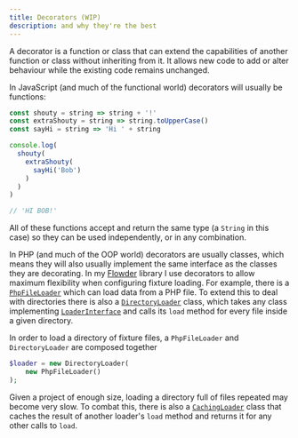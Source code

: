 ```yaml
---
title: Decorators (WIP)
description: and why they're the best
---
```

A decorator is a function or class that can extend the capabilities of another function or class without inheriting from it. It allows new code to add or alter behaviour while the existing code remains unchanged.

In JavaScript (and much of the functional world) decorators will usually be functions:

```js
const shouty = string => string + '!'
const extraShouty = string => string.toUpperCase()
const sayHi = string => 'Hi ' + string

console.log(
  shouty(
    extraShouty(
      sayHi('Bob')
    )
  )
)

// 'HI BOB!'
```

All of these functions accept and return the same type (a `String` in this case) so they can be used independently, or in any combination.

In PHP (and much of the OOP world) decorators are usually classes, which means they will also usually implement the same interface as the classes they are decorating. In my [Flowder](https://github.com/imjoehaines/flowder) library I use decorators to allow maximum flexibility when configuring fixture loading. For example, there is a [`PhpFileLoader`](https://github.com/imjoehaines/flowder/blob/145ad96abd049ab4dc30427c374578001359e73f/src/Loader/PhpFileLoader.php) which can load data from a PHP file. To extend this to deal with directories there is also a [`DirectoryLoader`](https://github.com/imjoehaines/flowder/blob/145ad96abd049ab4dc30427c374578001359e73f/src/Loader/DirectoryLoader.php) class, which takes any class implementing [`LoaderInterface`](https://github.com/imjoehaines/flowder/blob/145ad96abd049ab4dc30427c374578001359e73f/src/Loader/LoaderInterface.php) and calls its `load` method for every file inside a given directory.

In order to load a directory of fixture files, a `PhpFileLoader` and `DirectoryLoader` are composed together

```php
$loader = new DirectoryLoader(
    new PhpFileLoader()
);
```

Given a project of enough size, loading a directory full of files repeated may become very slow. To combat this, there is also a [`CachingLoader`](https://github.com/imjoehaines/flowder/blob/145ad96abd049ab4dc30427c374578001359e73f/src/Loader/CachingLoader.php) class that caches the result of another loader's `load` method and returns it for any other calls to `load`.
